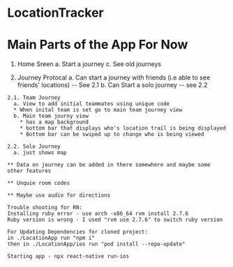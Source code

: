 # LocationTracker

# Main Parts of the App For Now

  1. Home Sreen 
    a. Start a journey
    c. See old journeys
  
  2. Journey Protocal
    a. Can start a journey with friends (i.e able to see friends' locations) -- See 2.1
    b. Can Start a solo journey -- see 2.2
  
    2.1. Team Journey 
      a. View to add initial teammates using unique code
      * When inital team is set go to main team journey view
      b. Main team journy view
        * has a map background
        * bottom bar that displays who's location trail is being displayed
        * Bottom bar can be swiped up to change who is being viewed
   
    2.2. Solo Journey
      a. just shows map
      
    ** Data on journey can be added in there somewhere and maybe some other features
    
    ** Unquie room codes
    
    ** Maybe use audio for directions

    Trouble shooting for RN:
    Installing ruby error - use arch -x86_64 rvm install 2.7.6
    Ruby version is wrong - I used "rvm use 2.7.6" to switch ruby version

    For Updating Dependencies for cloned project:
    in ./LocationApp run "npm i"
    then in ./LocationApp/ios run "pod install --repo-update"

    Starting app - npx react-native run-ios
    
    
   
    
  
    
  
